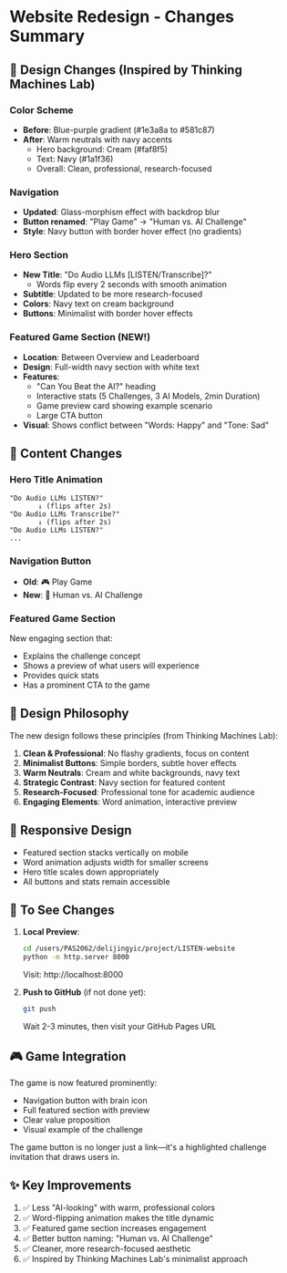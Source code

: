 # Website Redesign - Changes Summary

## 🎨 Design Changes (Inspired by Thinking Machines Lab)

### Color Scheme
- **Before**: Blue-purple gradient (#1e3a8a to #581c87)
- **After**: Warm neutrals with navy accents
  - Hero background: Cream (#faf8f5)
  - Text: Navy (#1a1f36)
  - Overall: Clean, professional, research-focused

### Navigation
- **Updated**: Glass-morphism effect with backdrop blur
- **Button renamed**: "Play Game" → "Human vs. AI Challenge"
- **Style**: Navy button with border hover effect (no gradients)

### Hero Section
- **New Title**: "Do Audio LLMs [LISTEN/Transcribe]?" 
  - Words flip every 2 seconds with smooth animation
- **Subtitle**: Updated to be more research-focused
- **Colors**: Navy text on cream background
- **Buttons**: Minimalist with border hover effects

### Featured Game Section (NEW!)
- **Location**: Between Overview and Leaderboard
- **Design**: Full-width navy section with white text
- **Features**:
  - "Can You Beat the AI?" heading
  - Interactive stats (5 Challenges, 3 AI Models, 2min Duration)
  - Game preview card showing example scenario
  - Large CTA button
- **Visual**: Shows conflict between "Words: Happy" and "Tone: Sad"

## 📝 Content Changes

### Hero Title Animation
```
"Do Audio LLMs LISTEN?"
       ↓ (flips after 2s)
"Do Audio LLMs Transcribe?"
       ↓ (flips after 2s)
"Do Audio LLMs LISTEN?"
...
```

### Navigation Button
- **Old**: 🎮 Play Game
- **New**: 🧠 Human vs. AI Challenge

### Featured Game Section
New engaging section that:
- Explains the challenge concept
- Shows a preview of what users will experience
- Provides quick stats
- Has a prominent CTA to the game

## 🎯 Design Philosophy

The new design follows these principles (from Thinking Machines Lab):

1. **Clean & Professional**: No flashy gradients, focus on content
2. **Minimalist Buttons**: Simple borders, subtle hover effects
3. **Warm Neutrals**: Cream and white backgrounds, navy text
4. **Strategic Contrast**: Navy section for featured content
5. **Research-Focused**: Professional tone for academic audience
6. **Engaging Elements**: Word animation, interactive preview

## 📱 Responsive Design

- Featured section stacks vertically on mobile
- Word animation adjusts width for smaller screens
- Hero title scales down appropriately
- All buttons and stats remain accessible

## 🚀 To See Changes

1. **Local Preview**:
   ```bash
   cd /users/PAS2062/delijingyic/project/LISTEN-website
   python -m http.server 8000
   ```
   Visit: http://localhost:8000

2. **Push to GitHub** (if not done yet):
   ```bash
   git push
   ```
   Wait 2-3 minutes, then visit your GitHub Pages URL

## 🎮 Game Integration

The game is now featured prominently:
- Navigation button with brain icon
- Full featured section with preview
- Clear value proposition
- Visual example of the challenge

The game button is no longer just a link—it's a highlighted challenge invitation that draws users in.

## ✨ Key Improvements

1. ✅ Less "AI-looking" with warm, professional colors
2. ✅ Word-flipping animation makes the title dynamic
3. ✅ Featured game section increases engagement
4. ✅ Better button naming: "Human vs. AI Challenge"
5. ✅ Cleaner, more research-focused aesthetic
6. ✅ Inspired by Thinking Machines Lab's minimalist approach


